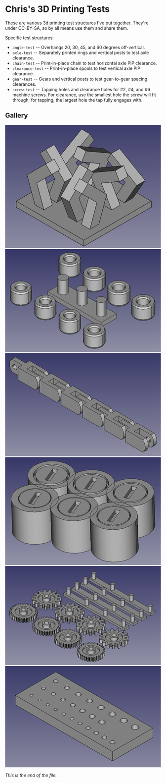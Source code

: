 # Chris's 3D Printing Tests

These are various 3d printing test structures I've put together. They're
under CC-BY-SA, so by all means use them and share them.

Specific test structures:

* `angle-test` -- Overhangs 20, 30, 45, and 60 degrees off-vertical.
* `axle-test` -- Separately printed rings and vertical posts to test axle
clearance.
* `chain-test` -- Print-in-place chain to test horizontal axle PIP clearance.
* `clearance-test` -- Print-in-place spools to test vertical axle PIP
clearance.
* `gear-test` -- Gears and vertical posts to test gear-to-gear spacing
clearances.
* `screw-test` -- Tapping holes and clearance holes for #2, #4, and #6
machine screws. For clearance, use the smallest hole the screw will fit
through; for tapping, the largest hole the tap fully engages with.

## Gallery

![Angle Test](./renders/angle-test-1.png)
![Axle Test](./renders/axle-test-1.png)
![Chain Test](./renders/chain-test-1.png)
![Clearance Test](./renders/clearance-test-1-6up.png)
![Gear Test](./renders/gear-test-1.png)
![Screw Test](./renders/screw-test-1.png)

_This is the end of the file._
